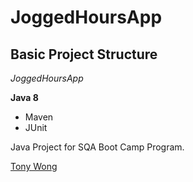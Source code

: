 # JoggedHoursApp
## Basic Project Structure

*JoggedHoursApp*

**Java 8**

* Maven
* JUnit

Java Project for SQA Boot Camp Program. 

[Tony Wong](https://github.com/TStarboard)
